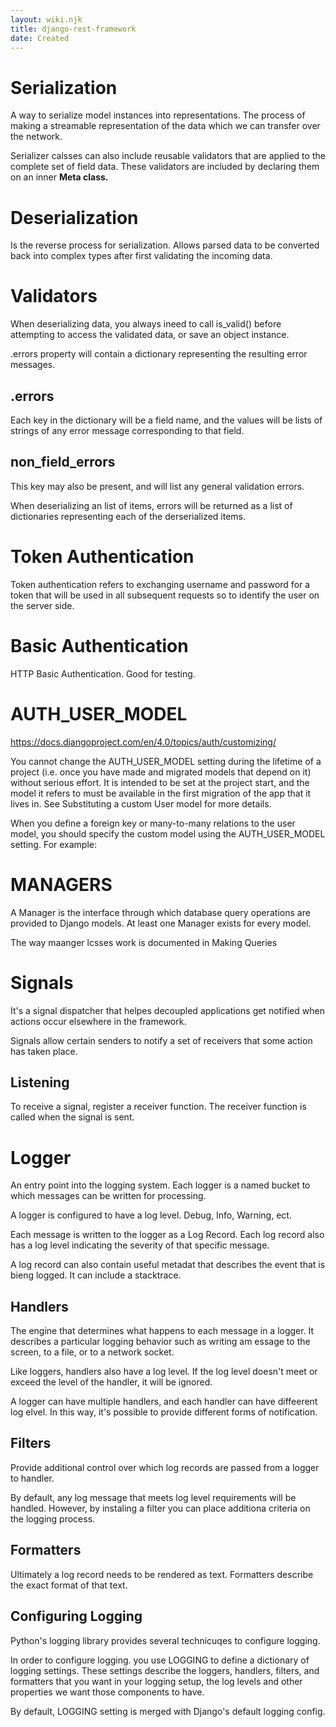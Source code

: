 ```yaml
---
layout: wiki.njk
title: django-rest-framework
date: Created
---
```


# Serialization
A way to serialize model instances into representations.
The process of making a streamable representation of the data
which we can transfer over the network.

Serializer calsses can also include reusable validators that are applied to the complete set of field data. These validators are included by declaring them on an inner **Meta class.**

# Deserialization
Is the reverse process for serialization. Allows parsed data to be converted back into complex types after first validating the incoming data.
# Validators
When deserializing data, you always ineed to call is_valid() before attempting to access the validated data, or save an object instance.

.errors property will contain a dictionary representing the resulting error messages.

## .errors
Each key in the dictionary will be a field name, and the values will be lists of strings of any error message corresponding to that field.

## non_field_errors 
This key may also be present, and will list any general validation errors.

When deserializing an list of items, errors will be returned as a list of dictionaries representing each of the derserialized items.

# Token Authentication
Token authentication refers to exchanging username and password for a token that will be used in all subsequent requests so to identify the user on the server side. 


# Basic Authentication
HTTP Basic Authentication. Good for testing.

# AUTH_USER_MODEL
https://docs.djangoproject.com/en/4.0/topics/auth/customizing/

You cannot change the AUTH_USER_MODEL setting during the lifetime of a project (i.e. once you have made and migrated models that depend on it) without serious effort. It is intended to be set at the project start, and the model it refers to must be available in the first migration of the app that it lives in. See Substituting a custom User model for more details.

When you define a foreign key or many-to-many relations to the user model, you should specify the custom model using the AUTH_USER_MODEL setting. For example:


# MANAGERS

A Manager is the interface through which database query operations are provided to Django models.
 At least one Manager exists for every model.

 The way maanger lcsses work is documented in Making Queries



# Signals
It's a signal dispatcher that helpes decoupled applications get notified when actions occur elsewhere in the framework.

Signals allow certain senders to notify a set of receivers that some action has taken place.

## Listening

To receive a signal, register a receiver function. The receiver function is called when the signal is sent.


# Logger
An entry point into the logging system. Each logger is a named bucket to which messages can be written for processing.

A logger is configured to have a log level. Debug, Info, Warning, ect.

Each message is written to the logger as a Log Record. Each log record also has a log level indicating the severity of that specific message.

A log record can also contain useful metadat that describes the event that is bieng logged. It can include a stacktrace.

## Handlers
The engine that determines what happens to each message in a logger. It describes a particular logging behavior such as writing am essage to the screen, to a file, or to a network socket.

Like loggers, handlers also have a log level. If the log level doesn't meet or exceed the level of the handler, it will be ignored.


A logger can have multiple handlers, and each handler can have diffeerent log elvel. In this way, it's possible to provide different forms of notification.


## Filters

Provide additional control over which log records are passed from a logger to handler. 

By default, any log message that meets log level requirements will be handled. However, by instaling a filter you can place additiona criteria on the logging process.


## Formatters

Ultimately a log record needs to be rendered as text. Formatters describe the exact format of that text.

## Configuring Logging

Python's logging library provides several technicuqes to configure logging. 

In order to configure logging. you use LOGGING to define a dictionary of logging settings. These settings describe the loggers, handlers, filters, and formatters that you want in your logging setup, the log levels and other properties we want those components to have.

By default, LOGGING setting is merged with Django's default logging config.